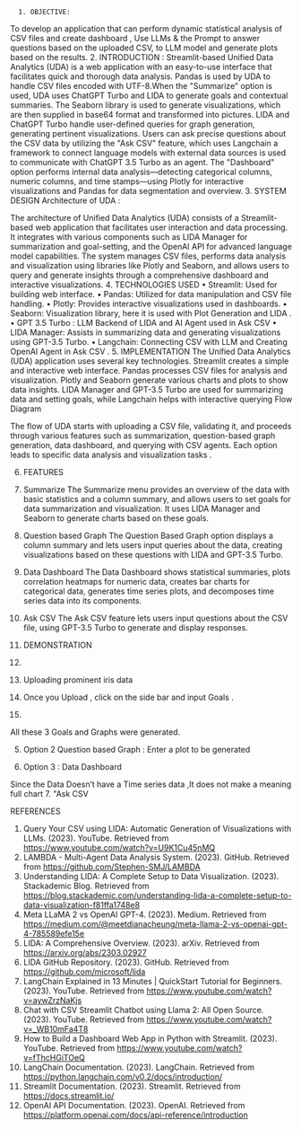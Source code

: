       1. OBJECTIVE:
To develop an application that can perform dynamic statistical analysis of CSV files and create dashboard , Use LLMs & the Prompt to answer questions based on the uploaded CSV, to LLM model and generate plots based on the results.
2.	INTRODUCTION :
Streamlit-based Unified Data Analytics (UDA) is a web application with an easy-to-use interface that facilitates quick and thorough data analysis. Pandas is used by UDA to handle CSV files encoded with UTF-8.When the "Summarize" option is used, UDA uses ChatGPT Turbo and LIDA to generate goals and contextual summaries. The Seaborn library is used to generate visualizations, which are then supplied in base64 format and transformed into pictures. LIDA and ChatGPT Turbo handle user-defined queries for graph generation, generating pertinent visualizations.
Users can ask precise questions about the CSV data by utilizing the "Ask CSV" feature, which uses Langchain a framework to connect language models with external data sources is used to communicate with ChatGPT 3.5 Turbo as an agent. The "Dashboard" option performs internal data analysis—detecting categorical columns, numeric columns, and time stamps—using Plotly for interactive visualizations and Pandas for data segmentation and overview.
3.	SYSTEM DESIGN
Architecture of UDA : 
 
The architecture of Unified Data Analytics (UDA) consists of a Streamlit-based web application that facilitates user interaction and data processing. It integrates with various components such as LIDA Manager for summarization and goal-setting, and the OpenAI API for advanced language model capabilities. The system manages CSV files, performs data analysis and visualization using libraries like Plotly and Seaborn, and allows users to query and generate insights through a comprehensive dashboard and interactive visualizations.
4.	TECHNOLOGIES USED
•	Streamlit: Used for building web interface.
•	Pandas: Utilized for data manipulation and CSV file handling.
•	Plotly: Provides interactive visualizations used in dashboards.
•	Seaborn: Visualization library, here it is used with Plot Generation and LIDA .
•	GPT 3.5 Turbo : LLM Backend of LIDA and AI Agent used in Ask CSV
•	LIDA Manager: Assists in summarizing data and generating visualizations using GPT-3.5 Turbo.
•	Langchain: Connecting CSV with LLM and Creating OpenAI Agent in Ask CSV .
5.	IMPLEMENTATION
The Unified Data Analytics (UDA) application uses several key technologies. Streamlit creates a simple and interactive web interface. Pandas processes CSV files for analysis and visualization. Plotly and Seaborn generate various charts and plots to show data insights. LIDA Manager and GPT-3.5 Turbo are used for summarizing data and setting goals, while Langchain helps with interactive querying
Flow Diagram 
 
The flow of UDA starts with uploading a CSV file, validating it, and proceeds through various features such as summarization, question-based graph generation, data dashboard, and querying with CSV agents. Each option leads to specific data analysis and visualization tasks .

6.	FEATURES
1.	Summarize
The Summarize menu provides an overview of the data with basic statistics and a column summary, and allows users to set goals for data summarization and visualization. It uses LIDA Manager and Seaborn to generate charts based on these goals.
2.	Question based Graph
The Question Based Graph option displays a column summary and lets users input queries about the data, creating visualizations based on these questions with LIDA and GPT-3.5 Turbo.
3.	Data Dashboard
The Data Dashboard shows statistical summaries, plots correlation heatmaps for numeric data, creates bar charts for categorical data, generates time series plots, and decomposes time series data into its components.
4.	Ask CSV
The Ask CSV feature lets users input questions about the CSV file, using GPT-3.5 Turbo to generate and display responses.
7.	DEMONSTRATION
1.	 
2.	Uploading prominent iris data 
 
3.	Once you Upload , click on the side bar and input Goals . 
4.	 
 
 
 

All these 3 Goals and Graphs were generated. 

5.	Option 2  Question based Graph : Enter a plot to be generated 
   
6.	Option 3 : Data Dashboard 
 
 

Since the Data Doesn’t have a Time series data ,It does not make a meaning full chart 
7.	"Ask CSV
 

REFERENCES 
1.	Query Your CSV using LIDA: Automatic Generation of Visualizations with LLMs. (2023). YouTube. Retrieved from https://www.youtube.com/watch?v=U9K1Cu45nMQ
2.	LAMBDA - Multi-Agent Data Analysis System. (2023). GitHub. Retrieved from https://github.com/Stephen-SMJ/LAMBDA
3.	Understanding LIDA: A Complete Setup to Data Visualization. (2023). Stackademic Blog. Retrieved from https://blog.stackademic.com/understanding-lida-a-complete-setup-to-data-visualization-f81ffa1748e8
4.	Meta LLaMA 2 vs OpenAI GPT-4. (2023). Medium. Retrieved from https://medium.com/@meetdianacheung/meta-llama-2-vs-openai-gpt-4-785589efe15e
5.	LIDA: A Comprehensive Overview. (2023). arXiv. Retrieved from https://arxiv.org/abs/2303.02927
6.	LIDA GitHub Repository. (2023). GitHub. Retrieved from https://github.com/microsoft/lida
7.	LangChain Explained in 13 Minutes | QuickStart Tutorial for Beginners. (2023). YouTube. Retrieved from https://www.youtube.com/watch?v=aywZrzNaKjs
8.	Chat with CSV Streamlit Chatbot using Llama 2: All Open Source. (2023). YouTube. Retrieved from https://www.youtube.com/watch?v=_WB10mFa4T8
9.	How to Build a Dashboard Web App in Python with Streamlit. (2023). YouTube. Retrieved from https://www.youtube.com/watch?v=fThcHGiTOeQ
10.	LangChain Documentation. (2023). LangChain. Retrieved from https://python.langchain.com/v0.2/docs/introduction/
11.	Streamlit Documentation. (2023). Streamlit. Retrieved from https://docs.streamlit.io/
12.	OpenAI API Documentation. (2023). OpenAI. Retrieved from https://platform.openai.com/docs/api-reference/introduction



